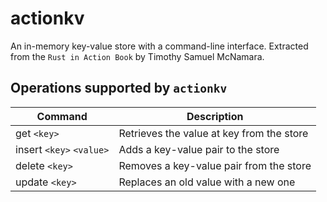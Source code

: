# actionkv
An in-memory key-value store with a 
command-line interface. Extracted from the `Rust in Action Book` by Timothy Samuel McNamara.

## Operations supported by `actionkv`
| Command                  | Description                               |
| ------------------------ | ----------------------------------------- |
| get `<key>`              | Retrieves the value at key from the store |
| insert `<key>` `<value>` | Adds a key-value pair to the store        |
| delete `<key>`           | Removes a key-value pair from the store   |
| update `<key>`           | Replaces an old value with a new one      |